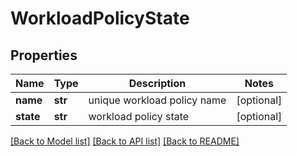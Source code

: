 # WorkloadPolicyState

## Properties
Name | Type | Description | Notes
------------ | ------------- | ------------- | -------------
**name** | **str** | unique workload policy name | [optional] 
**state** | **str** | workload policy state | [optional] 

[[Back to Model list]](../README.md#documentation-for-models) [[Back to API list]](../README.md#documentation-for-api-endpoints) [[Back to README]](../README.md)


